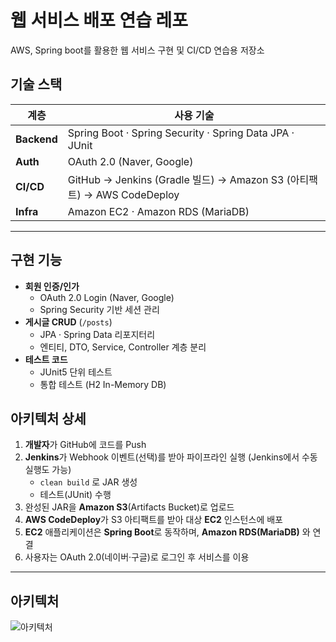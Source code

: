# 웹 서비스 배포 연습 레포

AWS, Spring boot를 활용한 웹 서비스 구현 및 CI/CD 연습용 저장소<br>


## 기술 스택

| 계층 | 사용 기술 |
|------|-----------|
| **Backend** | Spring Boot · Spring Security · Spring Data JPA · JUnit |
| **Auth** | OAuth 2.0 (Naver, Google) |
| **CI/CD** | GitHub → Jenkins (Gradle 빌드) → Amazon S3 (아티팩트) → AWS CodeDeploy |
| **Infra** | Amazon EC2 · Amazon RDS (MariaDB) |
---
## 구현 기능
- **회원 인증/인가**  
  - OAuth 2.0 Login (Naver, Google)  
  - Spring Security 기반 세션 관리
- **게시글 CRUD** (`/posts`)  
  - JPA · Spring Data 리포지터리  
  - 엔티티, DTO, Service, Controller 계층 분리
- **테스트 코드**  
  - JUnit5 단위 테스트  
  - 통합 테스트 (H2 In-Memory DB)
    
## 아키텍처 상세

1. **개발자**가 GitHub에 코드를 Push  
2. **Jenkins**가 Webhook 이벤트(선택)를 받아 파이프라인 실행 (Jenkins에서 수동 실행도 가능)  
   - `clean build` 로 JAR 생성  
   - 테스트(JUnit) 수행  
3. 완성된 JAR을 **Amazon S3**(Artifacts Bucket)로 업로드  
4. **AWS CodeDeploy**가 S3 아티팩트를 받아 대상 **EC2** 인스턴스에 배포  
5. **EC2** 애플리케이션은 **Spring Boot**로 동작하며, **Amazon RDS(MariaDB)** 와 연결  
6. 사용자는 OAuth 2.0(네이버·구글)로 로그인 후 서비스를 이용  

---


## 아키텍처

![아키텍처](https://github.com/user-attachments/assets/50618884-62fc-43bd-b528-f9441172f987)
